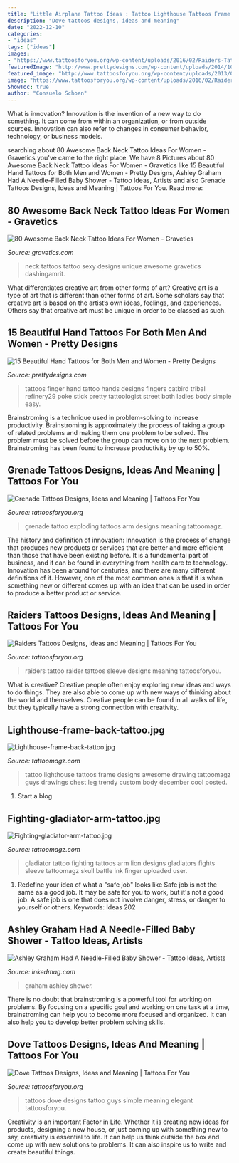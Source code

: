 ```yaml
---
title: "Little Airplane Tattoo Ideas : Tattoo Lighthouse Tattoos Frame Designs Awesome Drawing Tattoomagz Guys Drawings Chest Leg Trendy Custom Body December Cool Posted"
description: "Dove tattoos designs, ideas and meaning"
date: "2022-12-10"
categories:
- "ideas"
tags: ["ideas"]
images:
- "https://www.tattoosforyou.org/wp-content/uploads/2016/02/Raiders-Tattoo-Sleeve.jpg"
featuredImage: "http://www.prettydesigns.com/wp-content/uploads/2014/10/Finger-Tattoo.jpg"
featured_image: "http://www.tattoosforyou.org/wp-content/uploads/2013/09/Small-Dove-Tattoos.jpg"
image: "https://www.tattoosforyou.org/wp-content/uploads/2016/02/Raiders-Tattoo-Sleeve.jpg"
ShowToc: true
author: "Consuelo Schoen"
---
```



What is innovation?
Innovation is the invention of a new way to do something. It can come from within an organization, or from outside sources. Innovation can also refer to changes in consumer behavior, technology, or business models.

	

		
searching about 80 Awesome Back Neck Tattoo Ideas For Women - Gravetics you've came to the right place. We have 8 Pictures about 80 Awesome Back Neck Tattoo Ideas For Women - Gravetics like 15 Beautiful Hand Tattoos for Both Men and Women - Pretty Designs, Ashley Graham Had A Needle-Filled Baby Shower - Tattoo Ideas, Artists and also Grenade Tattoos Designs, Ideas and Meaning | Tattoos For You. Read more:
		
    
## 80 Awesome Back Neck Tattoo Ideas For Women - Gravetics

<img loading=lazy src="https://www.gravetics.com/wp-content/uploads/2016/11/Font-Tattoo-on-neck.jpg" onerror="this.onerror=null;this.src='https://tse3.mm.bing.net/th?id=OIP.gjuXliGaqgEb4NMZhWM0GAHaLl&amp;pid=15.1';" alt="80 Awesome Back Neck Tattoo Ideas For Women - Gravetics">

_Source: gravetics.com_

>neck tattoos tattoo sexy designs unique awesome gravetics dashingamrit. 

	

What differentiates creative art from other forms of art?
Creative art is a type of art that is different than other forms of art. Some scholars say that creative art is based on the artist’s own ideas, feelings, and experiences. Others say that creative art must be unique in order to be classed as such.

    
## 15 Beautiful Hand Tattoos For Both Men And Women - Pretty Designs

<img loading=lazy src="http://www.prettydesigns.com/wp-content/uploads/2014/10/Finger-Tattoo.jpg" onerror="this.onerror=null;this.src='https://tse1.mm.bing.net/th?id=OIP.hRBuzJP9u-5SZM1gWwNoNgAAAA&amp;pid=15.1';" alt="15 Beautiful Hand Tattoos for Both Men and Women - Pretty Designs">

_Source: prettydesigns.com_

>tattoos finger hand tattoo hands designs fingers catbird tribal refinery29 poke stick pretty tattoologist street both ladies body simple easy. 

	

Brainstroming is a technique used in problem-solving to increase productivity. Brainstroming is approximately the process of taking a group of related problems and making them one problem to be solved. The problem must be solved before the group can move on to the next problem. Brainstroming has been found to increase productivity by up to 50%.

    
## Grenade Tattoos Designs, Ideas And Meaning | Tattoos For You

<img loading=lazy src="https://www.tattoosforyou.org/wp-content/uploads/2016/03/Grenade-Tattoos.jpg" onerror="this.onerror=null;this.src='https://tse3.mm.bing.net/th?id=OIP.eqMEKLpdzycRfKmVR0eaHAHaLt&amp;pid=15.1';" alt="Grenade Tattoos Designs, Ideas and Meaning | Tattoos For You">

_Source: tattoosforyou.org_

>grenade tattoo exploding tattoos arm designs meaning tattoomagz. 

	

The history and definition of innovation:
Innovation is the process of change that produces new products or services that are better and more efficient than those that have been existing before. It is a fundamental part of business, and it can be found in everything from health care to technology. Innovation has been around for centuries, and there are many different definitions of it. However, one of the most common ones is that it is when something new or different comes up with an idea that can be used in order to produce a better product or service.

    
## Raiders Tattoos Designs, Ideas And Meaning | Tattoos For You

<img loading=lazy src="https://www.tattoosforyou.org/wp-content/uploads/2016/02/Raiders-Tattoo-Sleeve.jpg" onerror="this.onerror=null;this.src='https://tse4.mm.bing.net/th?id=OIP.aAk4lTWoOwQrNCI2P_WcnwHaJ4&amp;pid=15.1';" alt="Raiders Tattoos Designs, Ideas and Meaning | Tattoos For You">

_Source: tattoosforyou.org_

>raiders tattoo raider tattoos sleeve designs meaning tattoosforyou. 

	

What is creative?
Creative people often enjoy exploring new ideas and ways to do things. They are also able to come up with new ways of thinking about the world and themselves. Creative people can be found in all walks of life, but they typically have a strong connection with creativity.

    
## Lighthouse-frame-back-tattoo.jpg

<img loading=lazy src="http://tattoomagz.com/wp-content/uploads/Lighthouse-frame-back-tattoo.jpg" onerror="this.onerror=null;this.src='https://tse2.mm.bing.net/th?id=OIP.bYLc6qts0YpeXQoj0jfcwwHaJ4&amp;pid=15.1';" alt="Lighthouse-frame-back-tattoo.jpg">

_Source: tattoomagz.com_

>tattoo lighthouse tattoos frame designs awesome drawing tattoomagz guys drawings chest leg trendy custom body december cool posted. 

	

1. Start a blog

    
## Fighting-gladiator-arm-tattoo.jpg

<img loading=lazy src="http://tattoomagz.com/wp-content/uploads/Fighting-gladiator-arm-tattoo.jpg" onerror="this.onerror=null;this.src='https://tse3.mm.bing.net/th?id=OIP.QoHteo02T88UYD8a7_jiEgHaJ4&amp;pid=15.1';" alt="Fighting-gladiator-arm-tattoo.jpg">

_Source: tattoomagz.com_

>gladiator tattoo fighting tattoos arm lion designs gladiators fights sleeve tattoomagz skull battle ink finger uploaded user. 

	

1) Redefine your idea of what a "safe job" looks like
Safe job is not the same as a good job. It may be safe for you to work, but it's not a good job. A safe job is one that does not involve danger, stress, or danger to yourself or others. Keywords: Ideas 202
    
## Ashley Graham Had A Needle-Filled Baby Shower - Tattoo Ideas, Artists

<img loading=lazy src="https://www.inkedmag.com/.image/t_share/MTY4OTU0MDUzOTMyMzYxNTM5/graham-cover-real.jpg" onerror="this.onerror=null;this.src='https://tse3.mm.bing.net/th?id=OIP.XrYZMty4VWUrmvS44B6PkwHaE8&amp;pid=15.1';" alt="Ashley Graham Had A Needle-Filled Baby Shower - Tattoo Ideas, Artists">

_Source: inkedmag.com_

>graham ashley shower. 

	

There is no doubt that brainstroming is a powerful tool for working on problems. By focusing on a specific goal and working on one task at a time, brainstroming can help you to become more focused and organized. It can also help you to develop better problem solving skills.

    
## Dove Tattoos Designs, Ideas And Meaning | Tattoos For You

<img loading=lazy src="http://www.tattoosforyou.org/wp-content/uploads/2013/09/Small-Dove-Tattoos.jpg" onerror="this.onerror=null;this.src='https://tse2.mm.bing.net/th?id=OIP.faXQleQJomQl-guFEmQv5QHaJ4&amp;pid=15.1';" alt="Dove Tattoos Designs, Ideas and Meaning | Tattoos For You">

_Source: tattoosforyou.org_

>tattoos dove designs tattoo guys simple meaning elegant tattoosforyou. 

	

Creativity is an important Factor in Life. Whether it is creating new ideas for products, designing a new house, or just coming up with something new to say, creativity is essential to life. It can help us think outside the box and come up with new solutions to problems. It can also inspire us to write and create beautiful things.

